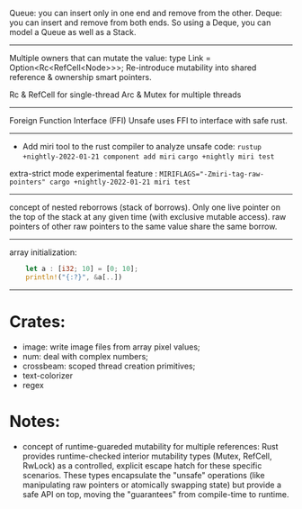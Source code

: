 Queue: you can insert only in one end and remove from the other.
Deque: you can insert and remove from both ends.
So using a Deque, you can model a Queue as well as a Stack. 

---

Multiple owners that can mutate the value: 
type Link<T> = Option<Rc<RefCell<Node<T>>>>;
Re-introduce mutability into shared reference & ownership smart pointers. 

Rc & RefCell for single-thread
Arc & Mutex for multiple threads 

---

Foreign Function Interface (FFI)
Unsafe uses FFI to interface with safe rust. 

---

- Add miri tool to the rust compiler to analyze unsafe code: 
`rustup +nightly-2022-01-21 component add miri`
`cargo +nightly miri test`

extra-strict mode experimental feature : 
`MIRIFLAGS="-Zmiri-tag-raw-pointers" cargo +nightly-2022-01-21 miri test`

--- 

concept of nested reborrows (stack of borrows). Only one live pointer on the top of the stack at any given time (with exclusive mutable access). 
raw pointers of other raw pointers to the same value share the same borrow. 

--- 

array initialization: 
```rust
    let a : [i32; 10] = [0; 10]; 
    println!("{:?}", &a[..])
```

--- 




# Crates: 
- image: write image files from array pixel values; 
- num: deal with complex numbers; 
- crossbeam: scoped thread creation primitives; 
- text-colorizer 
- regex 


# Notes: 
- concept of runtime-guareded mutability for multiple references: Rust provides runtime-checked interior mutability types (Mutex, RefCell, RwLock) as a controlled, explicit escape hatch for these specific scenarios. These types encapsulate the "unsafe" operations (like manipulating raw pointers or atomically swapping state) but provide a safe API on top, moving the "guarantees" from compile-time to runtime.